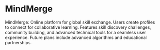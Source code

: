 # MindMerge
MindMerge: Online platform for global skill exchange. Users create profiles to connect for collaborative learning. Features skill discovery challenges, community building, and advanced technical tools for a seamless user experience. Future plans include advanced algorithms and educational partnerships.
